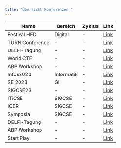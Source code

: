 ```yaml
---
title: "Übersicht Konferenzen "
---
```




| Name | Bereich | Zyklus | Link |
| --- | --- | --- | --- |
| Festival HFD | Digital | - | [Link](https://festival.hfd.digital/de/call-2023/) |
| TURN Conference | - | - | [Link](https://turn-conference.org/turn23/) |
| DELFI-Tagung | - | - | [Link](https://delfi-tagung.de/delfi-2023/call-for-papers) |
| World CTE | - | - | [Link](https://www.worldcte.org/) |
| ABP Workshop | - | - | [Link](https://www.abp-workshop.de/) |
| Infos2023 | Informatik | - | [Link](https://infos2023.informatik.uni-rostock.de) |
| SE 2023 | GI | - | [Link](https://se-2023.gi.de/) |
| SIGCSE23 | - | - | [Link](https://cssplice.github.io/SIGCSE23/CFP.html) |
| ITiCSE | SIGCSE | - | [Link](https://sigcse.org/events/iticse/index.html) |
| ICER | SIGCSE | - | [Link](https://sigcse.org/events/icer/index.html) |
| Symposia | SIGCSE | - | [Link](https://sigcse.org/events/symposia/index.html) |
| DELFI-Tagung | - | - | [Link](https://delfi-tagung.de/delfi-2023/call-for-papers) |
| ABP Workshop | - | - | [Link](https://www.abp-workshop.de) |
| Start Play | - | - | [Link](https://startplay-conference.com/) |

